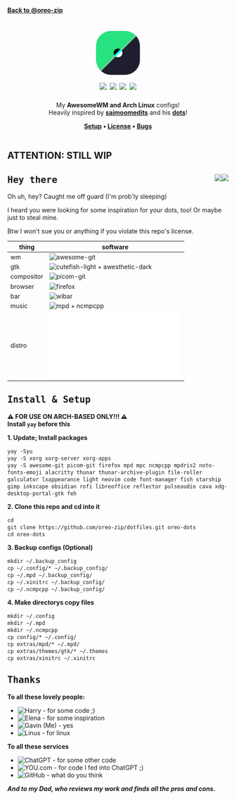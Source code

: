 [**Back to @oreo-zip**](https://github.com/oreo-zip)

<h1 align="center"><img src="logo-rice.svg" width=100><br><img src="https://img.shields.io/badge/LUA-blue?style=for-the-badge&logo=lua">    <img src="https://img.shields.io/badge/OPEN%20SOURCE-purple?style=for-the-badge&logo=git">    <img src="https://img.shields.io/github/stars/oreo-zip/dotfiles?color=yellow&label=STARS&logo=Github&style=for-the-badge">    <img src="https://img.shields.io/github/license/oreo-zip/dotfiles?label=LICENSE&logo=gnu&logoColor=white&style=for-the-badge"></h1>

<p align="center">
  My <b>AwesomeWM and Arch Linux</b> configs!
  <br>
  Heavily inspired by <b><a href="https://github.com/saimoomedits">saimoomedits</a></b> and his <b><a href="https://github.com/saimoomedits/dotfiles">dots</a></b>!
</p>
<div align="center">
  <b>
    <a href="https://github.com/oreo-zip/dotfiles#Setup">Setup</a>
    •
    <a href="https://github.com/oreo-zip/dotfiles/LICENSE">License</a>
    •
    <a href="https://github.com/oreo-zip/dotfiles/issues">Bugs</a>
  </b>
</div>

<br>

## ATTENTION: STILL WIP

## <samp>Hey there</samp> <img src="https://img.shields.io/badge/AWESOME%20WM-gray?style=for-the-badge&logo=awesomewm" align="right"> <img src="https://img.shields.io/badge/ARCHLINUX-blue?style=for-the-badge&logo=archlinux" align="right">
Oh uh, hey? Caught me off guard (I'm prob'ly sleeping)

I heard you were looking for some inspiration for your dots, too! Or maybe just to steal mine.

Btw I won't sue you or anything if you violate this repo's license.

| thing      | software                                                                                  |
|------------|-------------------------------------------------------------------------------------------|
| wm         | ![awesome-git](https://awesomewm.org)                                                     |
| gtk        | ![cutefish-light + awesthetic-dark](https://github.com/saimoomedits/dotfiles/extras/themes) |
| compositor | ![picom-git](https://github.com/yshui/picom)                                              |
| browser    | ![firefox](https://firefox.com)                                                             |
| bar        | ![wibar](https://github.com/awesomeWM/awesome/blob/master/lib/awful/wibar.lua)            |
| music      | ![mpd + ncmpcpp](https://www.musicpd.org/)                                                |
| distro     | ![arch](archlinux.org)                                                                    |

## <samp>Install & Setup</samp>
**⚠ FOR USE ON ARCH-BASED ONLY!!! ⚠**
<br>
**Install `yay` before this**

**1. Update; Install packages**
```
yay -Syu
yay -S xorg xorg-server xorg-apps
yay -S awesome-git picom-git firefox mpd mpc ncmpcpp mpdris2 noto-fonts-emoji alacritty thunar thunar-archive-plugin file-roller galculator lxappearance light neovim code font-manager fish starship gimp inkscape obsidian rofi libreoffice reflector pulseaudio cava xdg-desktop-portal-gtk feh
```
**2. Clone this repo and cd into it**
```
cd
git clone https://github.com/oreo-zip/dotfiles.git oreo-dots
cd oreo-dots
```
**3. Backup configs (Optional)**
```
mkdir ~/.backup_config
cp ~/.config/* ~/.backup_config/
cp ~/.mpd ~/.backup_config/
cp ~/.xinitrc ~/.backup_config/
cp ~/.ncmpcpp ~/.backup_config/
```
**4. Make directorys copy files**
```
mkdir ~/.config
mkdir ~/.mpd
mkdir ~/.ncmpcpp
cp config/* ~/.config/
cp extras/mpd/* ~/.mpd/
cp extras/themes/gtk/* ~/.themes
cp extras/xinitrc ~/.xinitrc
```

## <samp>Thanks</samp>
**To all these lovely people:**
- ![Harry](https://github.com/saimoomedits) - for some code ;)
- ![Elena](https://github.com/elenapan) - for some inspiration
- ![Gavin (Me)](https://github.com/oreo-zip) - yes
- ![Linus](https://github.com/torvalds) - for linux

**To all these services**
- ![ChatGPT](https://chat.openai.com) - for some other code
- ![YOU.com](https://you.com) - for code I fed into ChatGPT ;)
- ![GitHub](https://github.com) - what do you think

***And to my Dad, who reviews my work and finds all the pros and cons.***
